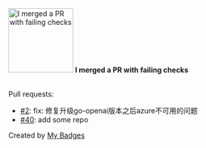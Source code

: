 <img src="https://github.com/my-badges/my-badges/blob/master/src/all-badges/this-is-fine/this-is-fine.png?raw=true" alt="I merged a PR with failing checks" title="I merged a PR with failing checks" width="128">
<strong>I merged a PR with failing checks</strong>
<br><br>

Pull requests:

- <a href="https://github.com/eryajf/chatgpt-wecom/pull/2">#2</a>: fix: 修复升级go-openai版本之后azure不可用的问题
- <a href="https://github.com/eryajf/awesome-ops/pull/40">#40</a>: add some repo


Created by <a href="https://github.com/my-badges/my-badges">My Badges</a>